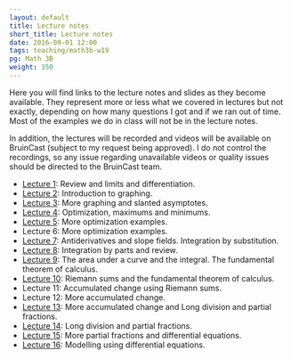 ```yaml
---
layout: default
title: Lecture notes
short_title: Lecture notes
date: 2016-09-01 12:00
tags: teaching/math3b-w19
pg: Math 3B
weight: 350
---
```


Here you will find links to the lecture notes and slides as they become available. They represent more or less what we covered in lectures but not exactly, depending on how many questions I got and if we ran out of time. Most of the examples we do in class will not be in the lecture notes.

In addition, the lectures will be recorded and videos will be available on BruinCast (subject to my request being approved). I do not control the recordings, so any issue regarding unavailable videos or quality issues should be directed to the BruinCast team.

- [Lecture 1][]: Review and limits and differentiation.
- [Lecture 2][]: Introduction to graphing.
- [Lecture 3][]: More graphing and slanted asymptotes.
- [Lecture 4][]: Optimization, maximums and minimums.
- [Lecture 5][]: More optimization examples.
- Lecture 6: More optimization examples.
- [Lecture 7][]: Antiderivatives and slope fields. Integration by substitution.
- [Lecture 8][]: Integration by parts and review.
- [Lecture 9][]: The area under a curve and the integral. The fundamental theorem of calculus.
- [Lecture 10][]: Riemann sums and the fundamental theorem of calculus.
- Lecture 11: Accumulated change using Riemann sums.
- Lecture 12: More accumulated change.
- [Lecture 13][]: More accumulated change and Long division and partial fractions.
- [Lecture 14][]: Long division and partial fractions.
- [Lecture 15][]: More partial fractions and differential equations.
- [Lecture 16][]: Modelling using differential equations.
<!-- - [Lecture 17][]: Separation of variables. -->
<!-- - [Lecture 18][]: Linear models. -->
<!-- - [Lecture 19][]: More linear models and slope fields. -->
<!-- - [Lecture 20][]: Review. -->
<!-- - [Lecture 21][]: Eulers method. -->
<!-- - [Lecture 22][]: Autonomous systems and phase lines. -->
<!-- - [Lecture 23][]: Bifurcation diagrams. -->

[Lecture 1]: lectures/lect1.pdf
[Lecture 2]: lectures/lect2.pdf
[Lecture 3]: lectures/lect3.pdf
[Lecture 4]: lectures/lect4.pdf
[Lecture 5]: lectures/lect5.pdf
[Lecture 6]: lectures/lect6.pdf
[Lecture 7]: lectures/lect7.pdf
[Lecture 8]: lectures/lect8.pdf
[Lecture 9]: lectures/lect9.pdf
[Lecture 10]: lectures/lect10.pdf
[Lecture 11]: lectures/lect11.pdf
[Lecture 12]: lectures/lect12.pdf
[Lecture 13]: lectures/lect13.pdf
[Lecture 14]: lectures/lect14.pdf
[Lecture 15]: lectures/lect15.pdf
[Lecture 16]: lectures/lect16.pdf
[Lecture 17]: lectures/lect17.pdf
[Lecture 18]: lectures/lect18.pdf
[Lecture 19]: lectures/lect19.pdf
[Lecture 20]: lectures/lect20.pdf
[Lecture 21]: lectures/lect21.pdf
[Lecture 22]: lectures/lect22.pdf
[Lecture 23]: lectures/lect23.pdf
[Lecture 24]: lectures/lect24.pdf
[Lecture 25]: lectures/lect25.pdf
